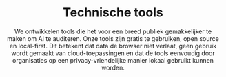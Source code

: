 ---
layout: sublandingpage
title: Technische tools
titleline2: Open-source tools voor validatie van algorithmische systemen
subtitle: |
  We ontwikkelen tools die het voor een breed publiek gemakkelijker te maken om AI te auditeren. Onze tools zijn gratis te gebruiken, open source en local-first. Dit betekent dat data de browser niet verlaat, geen gebruik wordt gemaakt van cloud-toepassingen en dat de tools eenvoudig door organisaties op een privacy-vriendelijke manier lokaal gebruikt kunnen worden.
icon: fa-light fa-toolbox
color: '#FFFDE4'
font_color: '#005AA7'
subpage_links:
  - title: Unsupervised bias detectie tool
    titleline2: >-
      Anomaliedetectie om groepen te identificeren die mogelijk oneerlijk worden behandeld door AI-systemen
    icon: fa-light fa-search-plus
    color: '#FFF'
    url: /nl/technical-tools/bdt/
  - title: Synthetische data generatie tool
    titleline2: Privacy-behoudende browsergebaseerde tool voor het genereren van synthetische tabeldata  
    icon: fa-light fa-table  
    color: '#FFF'  
    url: /nl/technical-tools/sdg/  
  - title: AI-verordening implementation tool
    titleline2: >-
      Dynamische vragenlijsten voor identificatie en risicoclassificatie van AI-systemen en impactvolle algoritmes
    icon: fa-light fa-file
    color: '#FFF'
    url: /nl/technical-tools/implementation-tool/
---